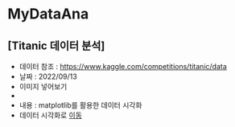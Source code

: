 # MyDataAna
## [Titanic 데이터 분석]
  * 데이터 참조 : https://www.kaggle.com/competitions/titanic/data
  * 날짜 : 2022/09/13
  * 이미지 넣어보기
  * 
  * 내용 : matplotlib를 활용한 데이터 시각화
  * 데이터 시각화로 [이동]()
